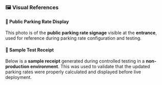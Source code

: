 
### 🖼️ Visual References

#### 📸 Public Parking Rate Display
This photo is of the **public parking rate signage** visible at the **entrance**, used for reference during parking rate configuration and testing.

#### 🧾 Sample Test Receipt
Below is a **sample receipt** generated during controlled testing in a **non-production environment**. This was used to validate that the updated parking rates were properly calculated and displayed before live deployment.
